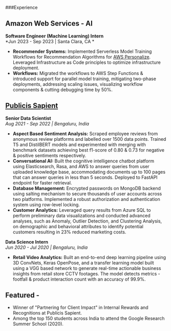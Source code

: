 ###Experience

## Amazon Web Services - AI 
**Software Engineer (Machine Learning) Intern**  
*Jun 2023 - Sep 2023 | Santa Clara, CA *


- **Recommender Systems:** Implemented Serverless Model Training Workflows for Recommendation Algorithms for [AWS Personalize](https://docs.aws.amazon.com/personalize/latest/dg/how-it-works.html). Leveraged Infrastructure as Code principles to optimize infrastructure deployment.
- **Workflows:** Migrated the workflows to AWS Step Functions & introduced support for parallel model training, mitigating two-phase deployments, addressing scaling issues, visualizing workflow components & cutting debugging time by 50%.

## [Publicis Sapient](https://www.publicissapient.com/solutions/kaas)
**Senior Data Scientist**  
*Aug 2021 - Sep 2022 | Bengaluru, India*


- **Aspect Based Sentiment Analysis:** Scraped employee reviews from anonymous review platforms and labelled over 1500 data points. Trained T5 and DistilBERT models and experimented with merging with benchmark datasets achieving best f1-score of 0.80 & 0.73 for negative & positive sentiments respectively.
- **Conversational AI:** Built the cognitive intelligence chatbot platform using Elasticsearch, Rasa, and AWS to answer queries from user uploaded knowledge base, accommodating documents up to 100 pages that can answer queries in less than 5 seconds. Deployed to FastAPI endpoint for faster retrieval.
- **Database Management:** Encrypted passwords on MongoDB backend using salting mechanism to secure thousands of user accounts across two platforms. Implemented a robust authorization and authentication system using row-level locking.
- **Customer Analytics:** Leveraged query results from Azure SQL to perform preliminary data visualizations and conducted advanced analyses, such as Anomaly, Outlier Detection, and Clustering Analysis, on demographic and behavioral attributes to identify potential customers resulting in 23% reduced marketing costs.

**Data Science Intern**  
*Jun 2020 - Jul 2020 | Bengaluru, India*

- **Retail Video Analytics:** Built an end-to-end deep learning pipeline using 3D ConvNets, Keras OpenPose, and a transfer learning model built using a VGG based network to generate real-time actionable business insights from retail store CCTV footages. The model detects metrics - footfall & product interaction count with an accuracy of 99.9%.

## Featured - 
- Winner of "Partnering for Client Impact" in Internal Rewards and Recognitions at Publicis Sapient.
- Among the top 150 students across India to attend the Google Research Summer School (2020).
